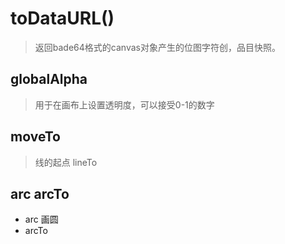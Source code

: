 # toDataURL()
> 返回bade64格式的canvas对象产生的位图字符创，品目快照。
## globalAlpha 
> 用于在画布上设置透明度，可以接受0-1的数字
## moveTo
> 线的起点
> lineTo 
## arc arcTo
   - arc 画圆
   - arcTo 

